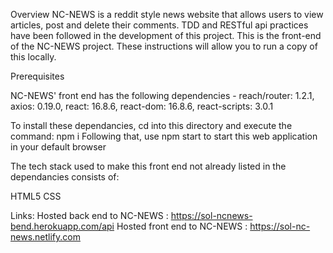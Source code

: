 Overview
NC-NEWS is a reddit style news website that allows users to view articles, post and delete their comments.
TDD and RESTful api practices have been followed in the development of this project.
This is the front-end of the NC-NEWS project. These instructions will allow you to run a copy of this locally.


Prerequisites

NC-NEWS' front end has the following dependencies -
reach/router: 1.2.1,
axios: 0.19.0,
react: 16.8.6,
react-dom: 16.8.6,
react-scripts: 3.0.1

To install these dependancies, cd into this directory and execute the command: npm i
Following that, use npm start to start this web application in your default browser

The tech stack used to make this front end not already listed in the dependancies consists of:

HTML5
CSS

Links:
Hosted back end to NC-NEWS :  https://sol-ncnews-bend.herokuapp.com/api
Hosted front end to NC-NEWS : https://sol-nc-news.netlify.com
